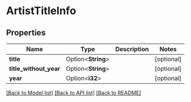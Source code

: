 # ArtistTitleInfo

## Properties

Name | Type | Description | Notes
------------ | ------------- | ------------- | -------------
**title** | Option<**String**> |  | [optional]
**title_without_year** | Option<**String**> |  | [optional]
**year** | Option<**i32**> |  | [optional]

[[Back to Model list]](../README.md#documentation-for-models) [[Back to API list]](../README.md#documentation-for-api-endpoints) [[Back to README]](../README.md)


